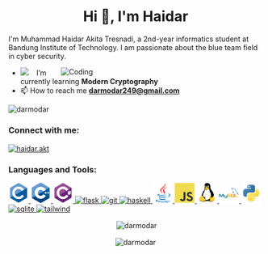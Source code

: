 <!--
<p align="center">
  <img width="480" height="270" src="https://github.com/Darmodar/Darmodar/assets/90300735/599d4b7d-cd6c-4a1d-966a-c7781658f96e">
<h3 align="center">Security Enthusiast</h3>

</p>
-->
<h1 align="center">Hi 👋, I'm Haidar</h1>


I'm Muhammad Haidar Akita Tresnadi, a 2nd-year informatics student at Bandung Institute of Technology. I am passionate about the blue team field in cyber security.





<img align="right" alt="Coding" width="400" src="https://github.com/Darmodar/Darmodar/assets/90300735/599d4b7d-cd6c-4a1d-966a-c7781658f96e">


- <img src="https://raw.githubusercontent.com/SP-XD/SP-XD/main/images/linux_rounded.gif?raw=true" width="18" />&nbsp;&nbsp;&nbsp; I’m currently learning **Modern Cryptography**
- 📫 How to reach me **darmodar249@gmail.com**
<p align="left"> <img src="https://komarev.com/ghpvc/?username=darmodar&label=Profile%20views&color=0e75b6&style=flat" alt="darmodar" /> </p>
<h3 align="left">Connect with me:</h3>
<p align="left">
<a href="https://instagram.com/haidar.akt" target="blank"><img align="center" src="https://raw.githubusercontent.com/rahuldkjain/github-profile-readme-generator/master/src/images/icons/Social/instagram.svg" alt="haidar.akt" height="30" width="40" /></a>
</p>

<h3 align="left">Languages and Tools:</h3>
<p align="left"> <a href="https://www.cprogramming.com/" target="_blank" rel="noreferrer"> <img src="https://raw.githubusercontent.com/devicons/devicon/master/icons/c/c-original.svg" alt="c" width="40" height="40"/> </a> <a href="https://www.w3schools.com/cpp/" target="_blank" rel="noreferrer"> <img src="https://raw.githubusercontent.com/devicons/devicon/master/icons/cplusplus/cplusplus-original.svg" alt="cplusplus" width="40" height="40"/> </a> <a href="https://www.w3schools.com/cs/" target="_blank" rel="noreferrer"> <img src="https://raw.githubusercontent.com/devicons/devicon/master/icons/csharp/csharp-original.svg" alt="csharp" width="40" height="40"/> </a> <a href="https://flask.palletsprojects.com/" target="_blank" rel="noreferrer"> <img src="https://www.vectorlogo.zone/logos/pocoo_flask/pocoo_flask-icon.svg" alt="flask" width="40" height="40"/> </a> <a href="https://git-scm.com/" target="_blank" rel="noreferrer"> <img src="https://www.vectorlogo.zone/logos/git-scm/git-scm-icon.svg" alt="git" width="40" height="40"/> </a> <a href="https://www.haskell.org/" target="_blank" rel="noreferrer"> <img src="https://upload.wikimedia.org/wikipedia/commons/1/1c/Haskell-Logo.svg" alt="haskell" width="40" height="40"/> </a> <a href="https://www.java.com" target="_blank" rel="noreferrer"> <img src="https://raw.githubusercontent.com/devicons/devicon/master/icons/java/java-original.svg" alt="java" width="40" height="40"/> </a> <a href="https://developer.mozilla.org/en-US/docs/Web/JavaScript" target="_blank" rel="noreferrer"> <img src="https://raw.githubusercontent.com/devicons/devicon/master/icons/javascript/javascript-original.svg" alt="javascript" width="40" height="40"/> </a> <a href="https://www.linux.org/" target="_blank" rel="noreferrer"> <img src="https://raw.githubusercontent.com/devicons/devicon/master/icons/linux/linux-original.svg" alt="linux" width="40" height="40"/> </a> <a href="https://www.mysql.com/" target="_blank" rel="noreferrer"> <img src="https://raw.githubusercontent.com/devicons/devicon/master/icons/mysql/mysql-original-wordmark.svg" alt="mysql" width="40" height="40"/> </a> <a href="https://www.python.org" target="_blank" rel="noreferrer"> <img src="https://raw.githubusercontent.com/devicons/devicon/master/icons/python/python-original.svg" alt="python" width="40" height="40"/> </a> <a href="https://www.sqlite.org/" target="_blank" rel="noreferrer"> <img src="https://www.vectorlogo.zone/logos/sqlite/sqlite-icon.svg" alt="sqlite" width="40" height="40"/> </a> <a href="https://tailwindcss.com/" target="_blank" rel="noreferrer"> <img src="https://www.vectorlogo.zone/logos/tailwindcss/tailwindcss-icon.svg" alt="tailwind" width="40" height="40"/> </a> </p>



<p align="center">
  &nbsp;<img align="center" src="https://github-readme-stats.vercel.app/api?username=darmodar&show_icons=true&locale=en" alt="darmodar" /></p>

<!--
<p align="middle">
  <img align="center" src="https://github-readme-stats.vercel.app/api/top-langs?username=darmodar&show_icons=true&locale=en&layout=compact" alt="darmodar" /></p>
-->





<p align="center">
  <img align="center" src="https://github-readme-streak-stats.herokuapp.com/?user=darmodar&" alt="darmodar" /></p>

<!--
### Hi there 👋
**Darmodar/Darmodar** is a ✨ _special_ ✨ repository because its `README.md` (this file) appears on your GitHub profile.
![Ilove this job](https://github.com/Darmodar/Darmodar/assets/90300735/599d4b7d-cd6c-4a1d-966a-c7781658f96e)
Here are some ideas to get you started:

- 🔭 I’m currently working on ...
- 🌱 I’m currently learning ...
- 👯 I’m looking to collaborate on ...
- 🤔 I’m looking for help with ...
- 💬 Ask me about ...
- 📫 How to reach me: ...
- 😄 Pronouns: ...
- ⚡ Fun fact: ...
-->
